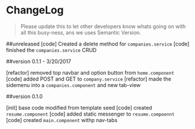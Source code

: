 # ChangeLog 
>Please update this to let other developers know whats going on with all this busy-ness, 
ans we uses Semantic Version.

##unreleased
[code] Created a delete method for `companies.service`
[code] finished the `companies.service` CRUD

##version 0.1.1 - 3/20/2017

[refactor] removed top navbar and option button from `home.component`
[code] added POST and GET to `company.service`
[refactor] made the sidemenu into a `companies.component` and new tab-view

##version 0.1.0

[init] base code modified from template seed
[code] created `resume.component`
[code] added static messenger to `resume.compoennt`
[code] created `main.component` withp nav-tabs